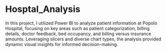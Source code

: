 # Hosptal_Analysis
In this project, I utilized Power BI to analyze patient information at Popolo Hospital, focusing on key areas such as patient categorization, billing details, doctor feedback, bed occupancy, and billing versus insurance amounts. Leveraging slicers and diverse chart types, the analysis provided dynamic visual insights for informed decision-making.
